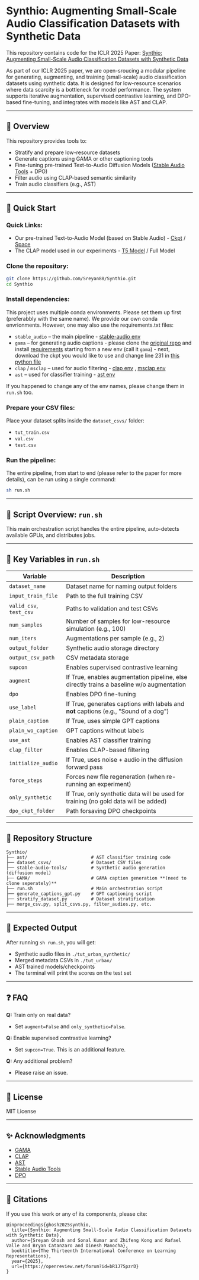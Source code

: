 # Synthio: Augmenting Small-Scale Audio Classification Datasets with Synthetic Data

This repository contains code for the ICLR 2025 Paper: [Synthio: Augmenting Small-Scale Audio Classification Datasets with Synthetic Data](https://openreview.net/forum?id=bR1J7SpzrD)

As part of our ICLR 2025 paper, we are open-sroucing a modular pipeline for generating, augmenting, and training (small-scale) audio classification datasets using synthetic data. It is designed for low-resource scenarios where data scarcity is a bottleneck for model performance. The system supports iterative augmentation, supervised contrastive learning, and DPO-based fine-tuning, and integrates with models like AST and CLAP.

---

## 🧠 Overview

This repository provides tools to:
- Stratify and prepare low-resource datasets
- Generate captions using GAMA or other captioning tools
- Fine-tuning pre-trained Text-to-Audio Diffusion Models ([Stable Audio Tools](https://github.com/Stability-AI/stable-audio-tools) + DPO)
- Filter audio using CLAP-based semantic similarity
- Train audio classifiers (e.g., AST)

---

## 🚀 Quick Start

### Quick Links:
- Our pre-trained Text-to-Audio Model (based on Stable Audio) - [Ckpt](https://huggingface.co/sonalkum/synthio-stable-audio-open) / [Space](https://huggingface.co/spaces/sonalkum/synthio-stable-audio-open)
- The CLAP model used in our experiments - [T5 Model](https://huggingface.co/sonalkum/synthio-t5) / Full Model

### Clone the repository:
```bash
git clone https://github.com/Sreyan88/Synthio.git
cd Synthio
```

### Install dependencies:
This project uses multiple conda environments. Please set them up first (preferabbly with the same name). We provide our own conda envrionments. However, one may also use the requirements.txt files:
- `stable_audio` – the main pipeline - [stable-audio env](extras/stable_audio_env)
- `gama` – for generating audio captions - please clone the [original repo](https://github.com/Sreyan88/GAMA) and install [requirements](https://github.com/Sreyan88/GAMA/blob/main/requirements.txt) starting from a new env (call it `gama`) - next, download the ckpt you would like to use and change line 231 in [this python file](./gama_csv_inf.py)
- `clap` / `msclap` – used for audio filtering - [clap env](extras/clap_env) , [msclap env](extras/msclap_env)
- `ast` – used for classifier training - [ast env](extras/ast_env)

If you happened to change any of the env names, please change them in `run.sh` too.

### Prepare your CSV files:
Place your dataset splits inside the `dataset_csvs/` folder:
- `tut_train.csv`
- `val.csv`
- `test.csv`

### Run the pipeline:
The entire pipeline, from start to end (please refer to the paper for more details), can be run using a single command:
```bash
sh run.sh
```

---

## 📄 Script Overview: `run.sh`

This main orchestration script handles the entire pipeline, auto-detects available GPUs, and distributes jobs.

---

## 🔧 Key Variables in `run.sh`

| Variable                  | Description                                                                 |
|---------------------------|-----------------------------------------------------------------------------|
| `dataset_name`            | Dataset name for naming output folders                                       |
| `input_train_file`        | Path to the full training CSV                                                |
| `valid_csv`, `test_csv`   | Paths to validation and test CSVs                                           |
| `num_samples`             | Number of samples for low-resource simulation (e.g., 100)                              |
| `num_iters`               | Augmentations per sample (e.g., 2)                                                   |
| `output_folder`           | Synthetic audio storage directory                                           |
| `output_csv_path`         | CSV metadata storage                                                        |
| `supcon`                  | Enables supervised contrastive learning                                     |
| `augment`                 | If True, enables augmentation pipeline, else directly trains a baseline w/o augmentation                                               |
| `dpo`                     | Enables DPO fine-tuning                                                     |
| `use_label`               | If True, generates captions with labels and **not** captions (e.g., "Sound of a dog")                    |
| `plain_caption`           | If True, uses simple GPT captions                                                         |
| `plain_wo_caption`        | GPT captions without labels                                                 |
| `use_ast`                 | Enables AST classifier training                                             |
| `clap_filter`             | Enables CLAP-based filtering                                                |
| `initialize_audio`        | If True, uses noise + audio in the diffusion forward pass                                      |
| `force_steps`             | Forces new file regeneration (when re-running an experiment)                                                   |
| `only_synthetic`          | If True, only synthetic data will be used for training (no gold data will be added)                                      |
| `dpo_ckpt_folder`         | Path forsaving DPO checkpoints                                                    |

---

## 📂 Repository Structure

```
Synthio/
├── ast/                        # AST classifier training code
├── dataset_csvs/               # Dataset CSV files
├── stable-audio-tools/         # Synthetic audio generation (diffusion model)
├── GAMA/                       # GAMA caption generation **(need to clone seperately)**
├── run.sh                      # Main orchestration script
├── generate_captions_gpt.py    # GPT captioning script
├── stratify_dataset.py         # Dataset stratification
├── merge_csv.py, split_csvs.py, filter_audios.py, etc.
```

---

## 🧪 Expected Output

After running `sh run.sh`, you will get:
- Synthetic audio files in `./tut_urban_synthetic/`
- Merged metadata CSVs in `./tut_urban/`
- AST trained models/checkpoints
- The terminal will print the scores on the test set

---

## ❓ FAQ

**Q:** Train only on real data?
- Set `augment=False` and `only_synthetic=False`.

**Q:** Enable supervised contrastive learning?
- Set `supcon=True`. This is an additional feature.

**Q:** Any additional problem?
- Please raise an issue.

---

## 📜 License

MIT License

---

## ✨ Acknowledgments

- [GAMA](https://github.com/Sreyan88/GAMA)
- [CLAP](https://github.com/LAION-AI/CLAP)
- [AST](https://github.com/YuanGongND/ast)
- [Stable Audio Tools](https://github.com/Stability-AI/stable-audio-tools)
- [DPO](https://github.com/declare-lab/tango)

---

## 📖  Citations

If you use this work or any of its components, please cite:
```
@inproceedings{ghosh2025synthio,
  title={Synthio: Augmenting Small-Scale Audio Classification Datasets with Synthetic Data},
  author={Sreyan Ghosh and Sonal Kumar and Zhifeng Kong and Rafael Valle and Bryan Catanzaro and Dinesh Manocha},
  booktitle={The Thirteenth International Conference on Learning Representations},
  year={2025},
  url={https://openreview.net/forum?id=bR1J7SpzrD}
}
```
